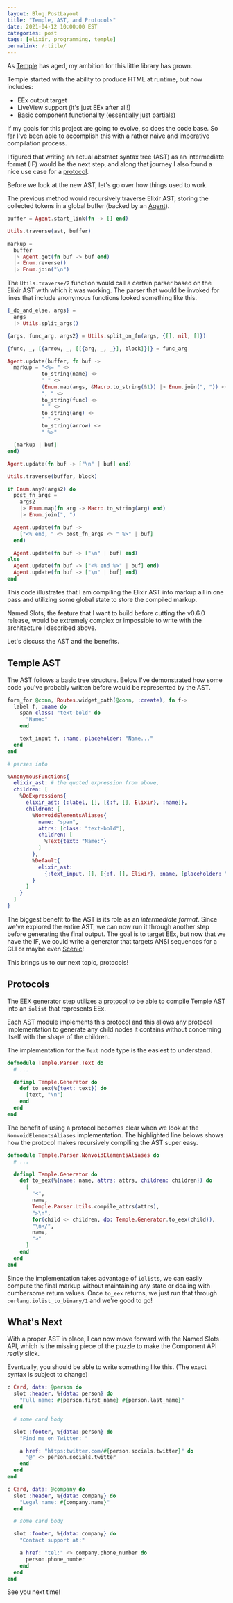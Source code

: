 ```yaml
---
layout: Blog.PostLayout
title: "Temple, AST, and Protocols"
date: 2021-04-12 10:00:00 EST
categories: post
tags: [elixir, programming, temple]
permalink: /:title/
---
```


As [Temple](https://github.com/mhanberg/temple) has aged, my ambition for this little library has grown.

Temple started with the ability to produce HTML at runtime, but now includes:

- EEx output target
- LiveView support (it's just EEx after all!)
- Basic component functionality (essentially just partials)

If my goals for this project are going to evolve, so does the code base. So far I've been able to accomplish this with a rather naive and imperative compilation process.

I figured that writing an actual abstract syntax tree (AST) as an intermediate format (IF) would be the next step, and along that journey I also found a nice use case for a [protocol](https://elixir-lang.org/getting-started/protocols.html).

Before we look at the new AST, let's go over how things used to work.

The previous method would recursively traverse Elixir AST, storing the collected tokens in a global buffer (backed by an [Agent](https://hexdocs.pm/elixir/Agent.html)).

```elixir
buffer = Agent.start_link(fn -> [] end)

Utils.traverse(ast, buffer)

markup =
  buffer
  |> Agent.get(fn buf -> buf end)
  |> Enum.reverse()
  |> Enum.join("\n")
```

The `Utils.traverse/2` function would call a certain parser based on the Elixir AST with which it was working. The parser that would be invoked for lines that include anonymous functions looked something like this.

```elixir
{_do_and_else, args} =
  args
  |> Utils.split_args()

{args, func_arg, args2} = Utils.split_on_fn(args, {[], nil, []})

{func, _, [{arrow, _, [[{arg, _, _}], block]}]} = func_arg

Agent.update(buffer, fn buf ->
  markup = "<%= " <>
           to_string(name) <>
           " " <>
           (Enum.map(args, &Macro.to_string(&1)) |> Enum.join(", ")) <>
           ", " <>
           to_string(func) <>
           " " <>
           to_string(arg) <>
           " " <>
           to_string(arrow) <>
           " %>"

  [markup | buf]
end)

Agent.update(fn buf -> ["\n" | buf] end)

Utils.traverse(buffer, block)

if Enum.any?(args2) do
  post_fn_args =
    args2
    |> Enum.map(fn arg -> Macro.to_string(arg) end)
    |> Enum.join(", ")

  Agent.update(fn buf ->
    ["<% end, " <> post_fn_args <> " %>" | buf]
  end)

  Agent.update(fn buf -> ["\n" | buf] end)
else
  Agent.update(fn buf -> ["<% end %>" | buf] end)
  Agent.update(fn buf -> ["\n" | buf] end)
end
```

This code illustrates that I am compiling the Elixir AST into markup all in one pass and utilizing some global state to store the compiled markup.

Named Slots, the feature that I want to build before cutting the v0.6.0 release, would be extremely complex or impossible to write with the architecture I described above.

Let's discuss the AST and the benefits.

## Temple AST

The AST follows a basic tree structure. Below I've demonstrated how some code you've probably written before would be represented by the AST.

```elixir
form_for @conn, Routes.widget_path(@conn, :create), fn f->
  label f, :name do
    span class: "text-bold" do
      "Name:"
    end

    text_input f, :name, placeholder: "Name..."
  end
end

# parses into

%AnonymousFunctions{
  elixir_ast: # the quoted expression from above,
  children: [
    %DoExpressions{
      elixir_ast: {:label, [], [{:f, [], Elixir}, :name]},
      children: [
        %NonvoidElementsAliases{
          name: "span",
          attrs: [class: "text-bold"],
          children: [
            %Text{text: "Name:"}
          ]
        },
        %Default{
          elixir_ast:
            {:text_input, [], [{:f, [], Elixir}, :name, [placeholder: "Name..."]]}
        }
      ]
    }
  ]
}
```

The biggest benefit to the AST is its role as an _intermediate format_. Since we've explored the entire AST, we can now run it through another step before generating the final output. The goal is to target EEx, but now that we have the IF, we could write a generator that targets ANSI sequences for a CLI or maybe even [Scenic](https://github.com/boydm/scenic)!

This brings us to our next topic, protocols!

## Protocols

The EEX generator step utilizes a [protocol](https://elixir-lang.org/getting-started/protocols.html) to be able to compile Temple AST into an `iolist` that represents EEx.

Each AST module implements this protocol and this allows any protocol implementation to generate any child nodes it contains without concerning itself with the shape of the children.

The implementation for the `Text` node type is the easiest to understand.

```elixir
defmodule Temple.Parser.Text do
  # ...

  defimpl Temple.Generator do
    def to_eex(%{text: text}) do
      [text, "\n"]
    end
  end
end
```

The benefit of using a protocol becomes clear when we look at the `NonvoidElementsAliases` implementation. The highlighted line belows shows how the protocol makes recursively compiling the AST super easy.  

```elixir
defmodule Temple.Parser.NonvoidElementsAliases do
  # ...

  defimpl Temple.Generator do
    def to_eex(%{name: name, attrs: attrs, children: children}) do
      [
        "<",
        name,
        Temple.Parser.Utils.compile_attrs(attrs),
        ">\n",
        for(child <- children, do: Temple.Generator.to_eex(child)),
        "\n</",
        name,
        ">"
      ]
    end
  end
end
```

Since the implementation takes advantage of `iolist`s, we can easily compute the final markup without maintaining any state or dealing with cumbersome return values. Once `to_eex` returns, we just run that through `:erlang.iolist_to_binary/1` and we're good to go!

## What's Next

With a proper AST in place, I can now move forward with the Named Slots API, which is the missing piece of the puzzle to make the Component API _really_ slick.

Eventually, you should be able to write something like this. (The exact syntax is subject to change)

```elixir
c Card, data: @person do
  slot :header, %{data: person} do
    "Full name: #{person.first_name} #{person.last_name}" 
  end

  # some card body

  slot :footer, %{data: person} do
    "Find me on Twitter: "

    a href: "https:twitter.com/#{person.socials.twitter}" do
      "@" <> person.socials.twitter
    end
  end
end

c Card, data: @company do
  slot :header, %{data: company} do
    "Legal name: #{company.name}"
  end

  # some card body

  slot :footer, %{data: company} do
    "Contact support at:"

    a href: "tel:" <> company.phone_number do
      person.phone_number
    end
  end
end
```

See you next time!
